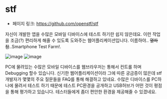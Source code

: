 # stf

- 페이지 링크: https://github.com/openstf/stf

자신이 개발한 앱을 수많은 모바일 디바이스에 테스트 하기란 쉽지 않은데요. 이런 작업을 조금(?) 편리하게 해줄 수 있도록 도와주는 웹어플리케이션입니다. 이름하야.. ~~열파참~~..Smartphone Test Farm!. 

![image](https://github.com/openstf/stf/raw/master/doc/shelf_closeup_790x.jpg)
![image](https://raw.githubusercontent.com/openstf/stf/master/doc/7s_usage.gif)

PC에 물려있는 수많은 모바일 디바이스를 웹브라우저는 통해서 컨트롤 하며 Debugging 할수 있습니다. 신기한 웹어플리케이션이라 그에 따른 궁금증이 많은데 stf개발자가 몇몇의 주요 질문들을 FAQ를 통해 해결하고 있네요. 수많은 디바이스를 PC하나에 물려서 테스트 하기 때문에 테스트 PC환경을 공개하고  USB허브가 어떤 것이 평점을 통해 평가하고 있습니다. 테스터들에게 좀더 편안한 환경을 제공해줄 수 있겠네요.
